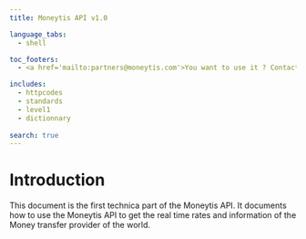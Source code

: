 ```yaml
---
title: Moneytis API v1.0

language_tabs:
  - shell

toc_footers:
  - <a href='mailto:partners@moneytis.com'>You want to use it ? Contact us !</a>

includes:
  - httpcodes
  - standards
  - level1
  - dictionnary
  
search: true
---
```



# Introduction

This document is the first technica part of the Moneytis API. It documents how to use the Moneytis API to get the real time rates and information of the Money transfer provider of the world.




